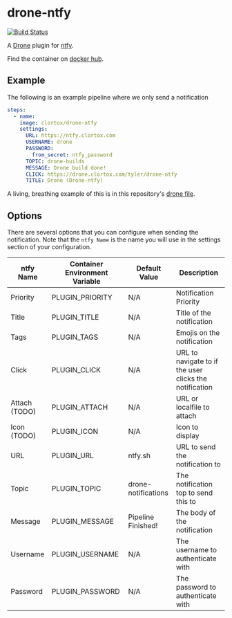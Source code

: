 # drone-ntfy

[![Build Status](https://drone.clortox.com/api/badges/tyler/drone-ntfy/status.svg?ref=refs/heads/main)](https://drone.clortox.com/tyler/drone-ntfy)

A [Drone](https://drone.io) plugin for [ntfy](https://ntfy.sh).

Find the container on [docker hub](https://hub.docker.com/repository/docker/clortox/drone-ntfy).

## Example

The following is an example pipeline where we only send a notification

```yaml
steps:
  - name:
    image: clortox/drone-ntfy
    settings:
      URL: https://ntfy.clortox.com
      USERNAME: drone
      PASSWORD:
        from_secret: ntfy_password
      TOPIC: drone-builds
      MESSAGE: Drone build done!
      CLICK: https://drone.clortox.com/tyler/drone-ntfy
      TITLE: Drone (Drone-ntfy)
```

A living, breathing example of this is in this repository's [drone file](.drone.yml).

## Options

There are several options that you can configure when sending the notification.
Note that the `ntfy Name` is the name you will use in the settings section of
your configuration.

| ntfy Name     | Container Environment Variable | Default Value                     | Description                                            |
| --------      | ------                         | -----                             | -----------                                            |
| Priority      | PLUGIN_PRIORITY                | N/A                               | Notification Priority                                  |
| Title         | PLUGIN_TITLE                   | N/A                               | Title of the notification                              |
| Tags          | PLUGIN_TAGS                    | N/A                               | Emojis on the notification                             |
| Click         | PLUGIN_CLICK                   | N/A                               | URL to navigate to if the user clicks the notification |
| Attach (TODO) | PLUGIN_ATTACH                  | N/A                               | URL or localfile to attach                             |
| Icon (TODO)   | PLUGIN_ICON                    | N/A                               | Icon to display                                        |
| URL           | PLUGIN_URL                     | ntfy.sh                           | URL to send the notification to                        |
| Topic         | PLUGIN_TOPIC                   | drone-notifications               | The notification top to send this to                   |
| Message       | PLUGIN_MESSAGE                 | Pipeline Finished!                | The body of the notification                           |
| Username      | PLUGIN_USERNAME                | N/A                               | The username to authenticate with                      |
| Password      | PLUGIN_PASSWORD                | N/A                               | The password to authenticate with                      |

